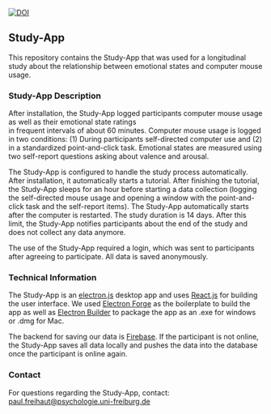 [![DOI](https://zenodo.org/badge/DOI/10.5281/zenodo.6559229.svg)](https://doi.org/10.5281/zenodo.6559229)

## Study-App

This repository contains the Study-App that was used for a longitudinal study about the relationship between emotional
states and computer mouse usage.

### Study-App Description

After installation, the Study-App logged participants computer mouse usage as well as their emotional state ratings  
in frequent intervals of about 60 minutes. Computer mouse usage is logged in two conditions: (1) During participants
self-directed computer use and (2) in a standardized point-and-click task. Emotional states are measured using
two self-report questions asking about valence and arousal.

The Study-App is configured to handle the study process automatically. After installation, it automatically starts
a tutorial. After finishing the tutorial, the Study-App sleeps for an hour before starting a data collection (logging
the self-directed mouse usage and opening a window with the point-and-click task and the self-report items). The
Study-App automatically starts after the computer is restarted. The study duration is 14 days. After this limit,
the Study-App notifies participants about the end of the study and does not collect any data anymore.

The use of the Study-App required a login, which was sent to participants after agreeing to participate. All data is
saved anonymously.

### Technical Information

The Study-App is an [electron.js](https://www.electronjs.org/) desktop app and uses [React.js](https://reactjs.org/) for 
building the user interface. We used [Electron Forge](https://www.electronforge.io/) as the boilerplate to build the app
as well as [Electron Builder](https://www.electron.build/) to package the app as an .exe for windows or .dmg for Mac.

The backend for saving our data is [Firebase](https://firebase.google.com/). If the participant is not online, the Study-App
saves all data locally and pushes the data into the database once the participant is online again.

### Contact

For questions regarding the Study-App, contact: paul.freihaut@psychologie.uni-freiburg.de


